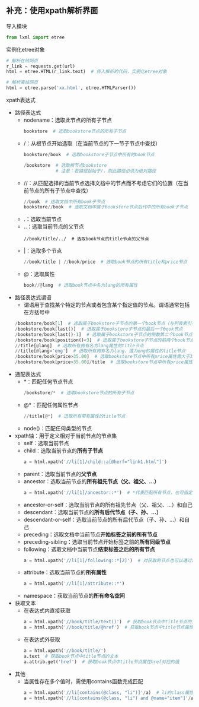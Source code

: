 ## 补充：使用xpath解析界面
导入模块
```python
from lxml import etree
```
实例化etree对象
```python
# 解析在线网页
r_link = requests.get(url)
html = etree.HTML(r_link.text)  # 传入解析的代码，实例化etree对象

# 解析离线网页
html = etree.parse('xx.html', etree.HTMLParser())
```
xpath表达式
* 路径表达式
	* nodename：选取此节点的所有子节点
		```python
		bookstore  # 选取bookstore节点的所有子节点
		```
	* /：从根节点开始选取（在当前节点的下一节子节点中查找）
		```python
		bookstore/book  # 选取bookstore子节点中所有的book节点
		```
		```python
		/bookstore  # 选取根节点bookstore
					# 注意：若路径起始于/，则此路径必须为绝对路径
		```
	* //：从匹配选择的当前节点选择文档中的节点而不考虑它们的位置（在当前节点的所有子节点中查找）
		```python
		//book  # 选取文档中所有book子节点
		bookstore//book  # 选取文档中属于bookstore节点后代中的所有book子节点
		```
	* .：选取当前节点
	* ..：选取当前节点的父节点
		```pythno
		//book/title/../  # 选取book节点的title节点的父节点
		```
	* |：选取多个节点
		```python
		//book/title | //book/price  # 选取book节点的所有title和price节点
		```
	* @：选取属性
		```python
		book//@lang  # 选取book节点中名为lang的所有属性
		```
* 路径表达式谓语
	* 谓语用于查找某个特定的节点或者包含某个指定值的节点。谓语通常包括在方括号中
	```python
	/bookstore/book[1]  # 选取属于bookstore子节点的第一个book节点（与列表索引不同）
	/bookstore/book[last()]  # 选取属于bookstore子节点的最后一个book节点
	/bookstore/book[last()-1]  # 选取属于bookstore子节点的倒数第二个book节点
	/bookstore/book[position()<3]  # 选取属于bookstore子节点的前两个book节点
	//title[@lang]  # 选取所有拥有名为lang属性的title节点
	//title[@lang='eng']  # 选取所有拥有名为lang，值为eng的属性的title节点
	/bookstore/book[price>35.00]  # 选取bookstore节点中所有price属性需大于35的book节点
	/bookstore/book[price>35.00]/title  # 选取bookstore节点中所有price属性需大于35的book节点中的title节点
	```
* 通配表达式
	* *：匹配任何节点节点
		```python
		/bookstore/*  # 选取bookstore节点的所有子节点
		```
	* @*：匹配任何属性节点
		```python
		//title[@*]  # 选取所有带有属性的title节点
		```
	* node()：匹配任何类型的节点
* xpath轴：用于定义相对于当前节点的节点集
	* self：选取当前节点
	* child：选取当前节点的**所有子节点**
		```python
		a = html.xpath('//li[1]/child::a[@herf="link1.html"]')
		```
	* parent：选取当前节点的**父节点**
	* ancestor：选取当前节点的**所有祖先节点（父、祖父、...）**
		```python
		a = html.xpath('//li[1]/ancestor::*')  # *代表匹配所有节点，也可指定节点名
		```
	* ancestor-or-self：选取当前节点的所有祖先节点（父、祖父、...）和自己
	* descendant：选取当前节点的**所有后代节点（子、孙、...）**
	* descendant-or-self：选取当前节点的所有后代节点（子、孙、...）和自己
	* preceding：选取文档中当前节点**开始标签之前的所有节点**
	* preceding-sibling：选取当前节点开始标签之前的**所有同级节点**
	* following：选取文档中当前节点**结束标签之后的所有节点**
		```python
		a = html.xpath('//li[1]/following::*[2]')  # 对获取的节点也可以通过谓语进行索引
		```
	* attribute：选取当前节点的**所有属性**
		```python
		a = html.xpath('//li[1]/attribute::*')
		```
	* namespace：获取当前节点的**所有命名空间**
* 获取文本
	* 在表达式内直接获取
		```python
		a = html.xpath('//book/title/text()')  # 获取book节点中title节点的文本
		a = html.xpath('//book/title/@href')  # 获取book节点中title节点属性href对应的值
		```
	* 在表达式外获取
		```python
		a = html.xpath('//book/title/')
		a.text  # 获取book节点中title节点的文本
		a.attrib.get('href')  # 获取book节点中title节点属性href对应的值
		```
* 其他
	* 当属性存在多个值时，需使用contains函数完成匹配
		```python
		a = html.xpath('//li[contains(@class, "li")]'/a)  # li的class属性包含多个值时，使用contains匹配
		a = html.xpath('//li[contains(@class, "li") and @name="item"]'/a)  # 多属性匹配
		```